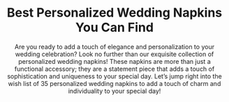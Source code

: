 ---
layout: post
title: Best Personalized Wedding Napkins You Can Find
subtitle: Are you ready to add a touch of elegance and personalization to your wedding celebration? Look no further than our exquisite collection of personalized wedding napkins! These napkins are more than just a functional accessory; they are a statement piece that adds a touch of sophistication and uniqueness to your special day. Let’s jump right into the wish list of 35 personalized wedding napkins to add a touch of charm and individuality to your special day!
header-img: "img/post/2023/09/copied/Personalized-Wedding-Napkins-1.jpg"
header-style: text
permalink: "/personalized-wedding-napkins/"
catalog: true
tags:
  - Recipients 
  - Men
---     